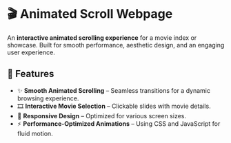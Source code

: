# 🎬 Animated Scroll Webpage  

An **interactive animated scrolling experience** for a movie index or showcase. Built for smooth performance, aesthetic design, and an engaging user experience.  

## 🌟 Features  
- ✨ **Smooth Animated Scrolling** – Seamless transitions for a dynamic browsing experience.  
- 🎞 **Interactive Movie Selection** – Clickable slides with movie details.  
- 📱 **Responsive Design** – Optimized for various screen sizes.  
- ⚡ **Performance-Optimized Animations** – Using CSS and JavaScript for fluid motion.  


